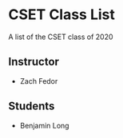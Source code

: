 # CSET Class List

A list of the CSET class of 2020

## Instructor
- Zach Fedor

## Students
- Benjamin Long
